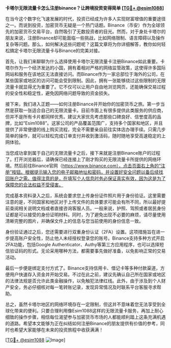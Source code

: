 **卡塔尔无限流量卡怎么注册binance？让跨境投资变得简单 [[TG💪+ @esim1088](https://t.me/s/esim1088)]**

在当今这个数字化飞速发展的时代，投资已经成为许多人实现财富增值的重要途径之一。而说到投资，加密货币无疑是一个热门话题。Binance（币安）作为全球领先的加密货币交易平台，自然吸引了无数投资者的目光。然而，对于身处卡塔尔的朋友来说，注册Binance却可能面临一些挑战，比如网络限制、语言障碍以及操作复杂等问题。那么，如何解决这些问题呢？这篇文章将为你详细解答，教你如何轻松搞定卡塔尔无限流量卡与Binance的完美对接。

首先，让我们来聊聊为什么选择使用卡塔尔无限流量卡注册Binance如此重要。卡塔尔作为一个经济发达的小国，拥有着相对严格的网络监管政策，这使得许多国际网站和服务在该地区无法直接访问。而Binance作为一家总部位于海外的公司，在某些国家或地区的访问可能会受到限制。因此，拥有一张能够绕过这些限制的无限流量卡就显得尤为重要了。它不仅可以让用户自由地浏览网页，还能确保交易过程的安全性和稳定性，避免因网络问题导致的资金损失。

接下来，我们进入正题——如何注册Binance并开始你的加密货币之旅。第一步当然是获取一张适合自己的无限流量卡。目前市面上有很多提供此类服务的供应商，但并不是所有卡片都同样优秀。建议大家优先考虑那些口碑良好、信誉度高的品牌，比如“Esim1088”。这家公司的产品覆盖范围广，支持多个国家和地区，并且提供了非常便捷的线上购买流程，完全不需要亲自前往实体店办理手续。只需几步简单的操作，就可以轻松完成订单支付并收到激活码，随时随地享受高速稳定的上网体验。

当您成功拿到属于自己的无限流量卡之后，接下来就是注册Binance账户的过程了。打开浏览器后，请确保已经连接上了刚才购买的无限流量卡所提供的网络环境。然后前往Binance官网（https://www.binance.com），点击页面右上角的“注册”按钮。根据提示输入您的电子邮箱地址和密码，并设置好安全问题以备后续找回账户之需。值得注意的是，在填写个人信息时务必保证真实有效，因为这是为了保障您的合法权益不受侵害。

完成基本资料录入之后，系统会要求您上传身份证件照片用于身份验证。这里需要注意的是，不同国家和地区对于上传文件的具体要求可能会有所不同，所以最好提前查阅相关说明文档或者直接咨询客服人员。一般来说，护照、驾照或者居民身份证都是可以接受的身份证明材料。同时，为了避免出现不必要的麻烦，请尽量使用清晰完整的图片，并确保文件上的信息与您当前使用的身份信息一致。

身份验证通过之后，您还需要进行双重身份认证（2FA）设置。这项措施旨在进一步提高账户安全性，防止他人未经授权登录您的账号。Binance支持多种方式开启2FA功能，包括Google Authenticator、Authy等第三方应用程序，也可以选择短信验证码的形式。无论采用哪种方法，都需要事先做好准备，以免影响正常的交易活动。

最后一步便是绑定支付方式了。Binance支持信用卡、借记卡等多种付款渠道，方便用户快速存入资金并开始交易。不过在此之前，建议先确认自己所在国家或地区的法律法规是否允许此类金融操作，以免触犯法律红线。此外，由于涉及到个人财产安全，务必仔细核对每一笔转账记录，发现异常情况及时联系平台客服寻求帮助。

总之，虽然卡塔尔地区的网络环境存在一定限制，但这并不意味着您无法享受到全球化带来的便利。只要合理利用像Esim1088这样的无限流量卡服务，再加上耐心细致的操作步骤，相信每位渴望参与加密货币市场的人都能顺利踏上这条充满机遇的道路。希望本文能够为正在纠结如何注册Binance的朋友提供有价值的参考，同时也希望大家能够在未来的投资旅程中收获满满！

[[TG💪+ @esim1088](https://t.me/s/esim1088) ![Image](https://i.postimg.cc/4NQfJmqS/Snipaste-2025-05-13-00-14-12.png)]
